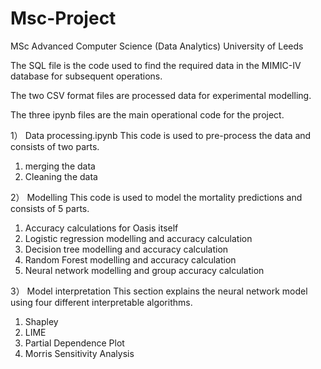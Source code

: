 # Msc-Project
MSc Advanced Computer Science (Data Analytics)
University of Leeds


The SQL file is the code used to find the required data in the MIMIC-IV database for subsequent operations.

The two CSV format files are processed data for experimental modelling.

The three ipynb files are the main operational code for the project.

1） Data processing.ipynb
This code is used to pre-process the data and consists of two parts.
1) merging the data
2) Cleaning the data

2） Modelling
This code is used to model the mortality predictions and consists of 5 parts.
1) Accuracy calculations for Oasis itself
2) Logistic regression modelling and accuracy calculation
3) Decision tree modelling and accuracy calculation
4) Random Forest modelling and accuracy calculation
5) Neural network modelling and group accuracy calculation


3） Model interpretation
This section explains the neural network model using four different interpretable algorithms.
1) Shapley
2) LIME
3) Partial Dependence Plot
4) Morris Sensitivity Analysis


